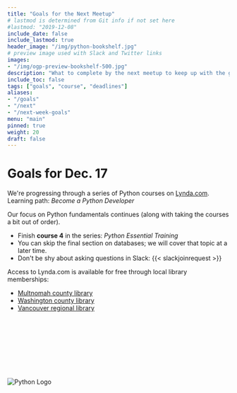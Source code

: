 ```yaml
---
title: "Goals for the Next Meetup"
# lastmod is determined from Git info if not set here
#lastmod: "2019-12-08"
include_date: false
include_lastmod: true
header_image: "/img/python-bookshelf.jpg"
# preview image used with Slack and Twitter links
images:
- "/img/ogp-preview-bookshelf-500.jpg"
description: "What to complete by the next meetup to keep up with the group"
include_toc: false
tags: ["goals", "course", "deadlines"]
aliases:
- "/goals"
- "/next"
- "/next-week-goals"
menu: "main"
pinned: true
weight: 20
draft: false
---
```


# Goals for Dec. 17

We're progressing through a series of Python courses on [Lynda.com](https://www.lynda.com/learning-paths/Developer/become-a-python-developer).  
Learning path: _Become a Python Developer_

Our focus on Python fundamentals continues (along with taking the courses a bit out of order).

  * Finish **course 4** in the series: _Python Essential Training_ 
  * You can skip the final section on databases; we will cover that topic at a later time.
  * Don't be shy about asking questions in Slack: {{< slackjoinrequest >}}

Access to Lynda.com is available for free through local library memberships:

  * [Multnomah county library](https://multcolib.org/resource/lyndacom)
  * [Washington county library](https://www.wccls.org/research/lyndacom)
  * [Vancouver regional library](http://www.fvrl.org/resource/lyndacom)


\
\
\
\
\
\
\
\
![Python Logo](https://www.python.org/static/community_logos/python-logo-master-v3-TM.png)
